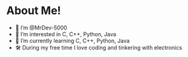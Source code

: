 # About Me!
- 👋 I’m @MrDev-5000
- 👀 I’m interested in C, C++, Python, Java
- 🌱 I’m currently learning C, C++, Python, Java
- 🛠  During my free time I love coding and tinkering with electronics
  
